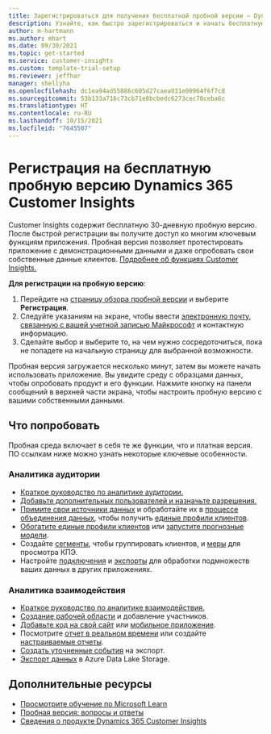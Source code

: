 ```yaml
---
title: Зарегистрироваться для получения бесплатной пробной версии — Dynamics 365 Customer Insights
description: Узнайте, как быстро зарегистрироваться и начать бесплатную пробную версию Customer Insights. Изучите приложение и найдите дополнительные учебные ресурсы.
author: m-hartmann
ms.author: mhart
ms.date: 09/30/2021
ms.topic: get-started
ms.service: customer-insights
ms.custom: template-trial-setup
ms.reviewer: jeffhar
manager: shellyha
ms.openlocfilehash: dc1ea94ad55886c605d27caea031e00964f6f7c8
ms.sourcegitcommit: 53b133a716c73cb71e8bcbedc6273cec70ceba6c
ms.translationtype: HT
ms.contentlocale: ru-RU
ms.lasthandoff: 10/15/2021
ms.locfileid: "7645507"
---
```

# <a name="sign-up-for-a-free-dynamics-365-customer-insights-trial"></a>Регистрация на бесплатную пробную версию Dynamics 365 Customer Insights

Customer Insights содержит бесплатную 30-дневную пробную версию. После быстрой регистрации вы получите доступ ко многим ключевым функциям приложения. Пробная версия позволяет протестировать приложение с демонстрационными данными и даже опробовать свои собственные данные клиентов. [Подробнее об функциях Customer Insights.](overview.md)

**Для регистрации на пробную версию**:

1. Перейдите на [страницу обзора пробной версии](https://dynamics.microsoft.com/get-started/?appname=customerinsights) и выберите **Регистрация**.
1. Следуйте указаниям на экране, чтобы ввести [электронную почту, связанную с вашей учетной записью Майкрософт](https://support.microsoft.com/windows/what-is-a-microsoft-account-4a7c48e9-ff5a-e9c6-5a5c-1a57d66c3bfa) и контактную информацию.
1. Сделайте выбор и выберите то, на чем нужно сосредоточиться, пока не попадете на начальную страницу для выбранной возможности.

Пробная версия загружается несколько минут, затем вы можете начать использовать приложение. Вы увидите среду с образцами данных, чтобы опробовать продукт и его функции. Нажмите кнопку на панели сообщений в верхней части экрана, чтобы настроить пробную версию с вашими собственными данными.

## <a name="what-to-try"></a>Что попробовать

Пробная среда включает в себя те же функции, что и платная версия. ПО ссылкам ниже можно узнать некоторые ключевые особенности.

### <a name="audience-insights"></a>Аналитика аудитории

- [Краткое руководство по аналитике аудитории.](audience-insights/get-started.md)
- [Добавьте дополнительных пользователей и назначьте разрешения.](audience-insights/permissions.md)
- [Примите свои источники данных](audience-insights/data-sources.md) и обработайте их в [процессе объединения данных](audience-insights/data-unification.md), чтобы получить [единые профили клиентов](audience-insights/customer-profiles.md).
- [Обогатите единые профили клиентов](audience-insights/enrichment-hub.md) или [запустите прогнозные модели](audience-insights/predictions-overview.md).
- Создайте [сегменты](audience-insights/segments.md), чтобы группировать клиентов, и [меры](audience-insights/measures.md) для просмотра КПЭ.
- Настройте [подключения](audience-insights/connections.md) и [экспорты](audience-insights/export-destinations.md) для обработки подмножеств ваших данных в других приложениях.

### <a name="engagement-insights"></a>Аналитика взаимодействия

- [Краткое руководство по аналитике взаимодействия.](engagement-insights/get-started.md)
- [Создание рабочей области](engagement-insights/create-workspace.md) и добавление участников.
- [Добавьте код на свой сайт](engagement-insights/instrument-website.md) или [мобильное приложение](engagement-insights/developer-resources.md#capture-events-from-mobile-apps).
- Посмотрите [отчет в реальном времени](engagement-insights/view-reports.md) или создайте [настраиваемые отчеты](engagement-insights/custom-reports.md).
- [Создать уточненные события](engagement-insights/refined-events.md) на экспорт.
- [Экспорт данных](engagement-insights/export-events.md) в Azure Data Lake Storage.

## <a name="additional-resources"></a>Дополнительные ресурсы

- [Просмотрите обучение по Microsoft Learn](/learn/browse/?filter-products=dynamics-dynamics-cust-insights)
- [Пробная версия: вопросы и ответы](trial-faq.md)
- [Сведения о продукте Dynamics 365 Customer Insights](https://dynamics.microsoft.com/ai/customer-insights/)
